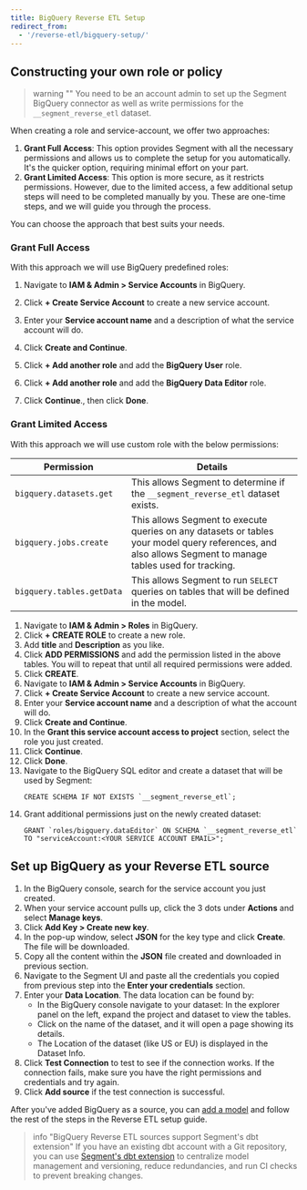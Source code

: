 ```yaml
---
title: BigQuery Reverse ETL Setup
redirect_from:
  - '/reverse-etl/bigquery-setup/'
---
```

## Constructing your own role or policy

> warning ""
> You need to be an account admin to set up the Segment BigQuery connector as well as write permissions for the `__segment_reverse_etl` dataset.

When creating a role and service-account, we offer two approaches:
1. **Grant Full Access**: This option provides Segment with all the necessary permissions and allows us to complete the setup for you automatically. It's the quicker option, requiring minimal effort on your part.
2. **Grant Limited Access**: This option is more secure, as it restricts permissions. However, due to the limited access, a few additional setup steps will need to be completed manually by you. These are one-time steps, and we will guide you through the process.

You can choose the approach that best suits your needs.

### Grant Full Access
With this approach we will use BigQuery predefined roles: 
1. Navigate to **IAM & Admin > Service Accounts** in BigQuery.
2. Click **+ Create Service Account** to create a new service account.
3. Enter your **Service account name** and a description of what the service account will do.

4. Click **Create and Continue**. 
5. Click **+ Add another role** and add the **BigQuery User** role. 
6. Click **+ Add another role** and add the **BigQuery Data Editor** role. 
7. Click **Continue**., then click **Done**.

### Grant Limited Access
With this approach we will use custom role with the below permissions:

Permission | Details
---------- | --------
`bigquery.datasets.get` | This allows Segment to determine if the `__segment_reverse_etl` dataset exists.
`bigquery.jobs.create` | This allows Segment to execute queries on any datasets or tables your model query references, and also allows Segment to manage tables used for tracking.
`bigquery.tables.getData` | This allows Segment to run `SELECT` queries on tables that will be defined in the model. 


1. Navigate to **IAM & Admin > Roles** in BigQuery.
2. Click **+ CREATE ROLE** to create a new role.
3. Add **title** and **Description** as you like.
4. Click **ADD PERMISSIONS** and add the permission listed in the above tables. You will to repeat that until all required permissions were added.
5. Click **CREATE**. 
6. Navigate to **IAM & Admin > Service Accounts** in BigQuery. 
7. Click **+ Create Service Account** to create a new service account. 
8. Enter your **Service account name** and a description of what the account will do. 
9. Click **Create and Continue**. 
10. In the **Grant this service account access to project** section, select the role you just created. 
11. Click **Continue**. 
12. Click **Done**. 
13. Navigate to the BigQuery SQL editor and create a dataset that will be used by Segment:
    ```
    CREATE SCHEMA IF NOT EXISTS `__segment_reverse_etl`;
    ```
14. Grant additional permissions just on the newly created dataset:
    ```
    GRANT `roles/bigquery.dataEditor` ON SCHEMA `__segment_reverse_etl` TO "serviceAccount:<YOUR SERVICE ACCOUNT EMAIL>";
    ```

## Set up BigQuery as your Reverse ETL source
1. In the BigQuery console, search for the service account you just created. 
2. When your service account pulls up, click the 3 dots under **Actions** and select **Manage keys**. 
3. Click **Add Key > Create new key**. 
4. In the pop-up window, select **JSON** for the key type and click **Create**. The file will be downloaded. 
5. Copy all the content within the **JSON** file created and downloaded in previous section. 
6. Navigate to the Segment UI and paste all the credentials you copied from previous step into the **Enter your credentials** section. 
7. Enter your **Data Location**. The data location can be found by:
   - In the BigQuery console navigate to your dataset: In the explorer panel on the left, expand the project and dataset to view the tables.
   - Click on the name of the dataset, and it will open a page showing its details.
   - The Location of the dataset (like US or EU) is displayed in the Dataset Info.
8. Click **Test Connection** to test to see if the connection works. If the connection fails, make sure you have the right permissions and credentials and try again. 
9. Click **Add source** if the test connection is successful.

After you've added BigQuery as a source, you can [add a model](/docs/connections/reverse-etl/setup/#step-2-add-a-model) and follow the rest of the steps in the Reverse ETL setup guide.

> info "BigQuery Reverse ETL sources support Segment's dbt extension"
> If you have an existing dbt account with a Git repository, you can use [Segment's dbt extension](/docs/segment-app/extensions/dbt/) to centralize model management and versioning, reduce redundancies, and run CI checks to prevent breaking changes.
